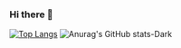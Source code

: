 ### Hi there 👋


[![Top Langs](https://github-readme-stats.vercel.app/api/top-langs/?username=emiraleph&layout=donut&theme=dark#gh-dark-mode-only)]()  ![Anurag's GitHub stats-Dark](https://github-readme-stats.vercel.app/api?username=emiraleph&show_icons=true&theme=dark#gh-dark-mode-only)




<!--
**emiraleph/emiraleph** is a ✨ _special_ ✨ repository because its `README.md` (this file) appears on your GitHub profile.

Here are some ideas to get you started:

- 🔭 I’m currently working on ...
- 🌱 I’m currently learning ...
- 👯 I’m looking to collaborate on ...
- 🤔 I’m looking for help with ...
- 💬 Ask me about ...
- 📫 How to reach me: ...
- 😄 Pronouns: ...
- ⚡ Fun fact: ...
-->
